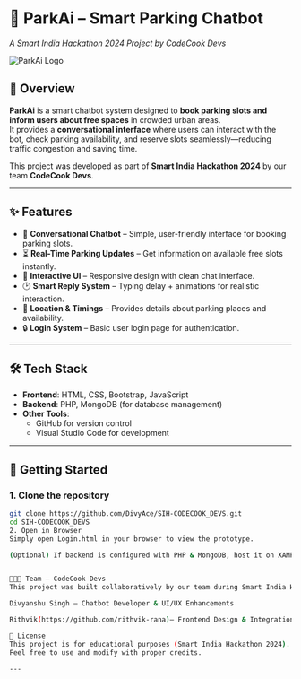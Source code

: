 # 🚗 ParkAi – Smart Parking Chatbot  
*A Smart India Hackathon 2024 Project by CodeCook Devs*  

![ParkAi Logo](./CodeCook%20Devs.png)  

## 📌 Overview  
**ParkAi** is a smart chatbot system designed to **book parking slots and inform users about free spaces** in crowded urban areas.  
It provides a **conversational interface** where users can interact with the bot, check parking availability, and reserve slots seamlessly—reducing traffic congestion and saving time.  

This project was developed as part of **Smart India Hackathon 2024** by our team **CodeCook Devs**.  

---

## ✨ Features  
- 💬 **Conversational Chatbot** – Simple, user-friendly interface for booking parking slots.  
- ⏳ **Real-Time Parking Updates** – Get information on available free slots instantly.  
- 🎨 **Interactive UI** – Responsive design with clean chat interface.  
- 🕑 **Smart Reply System** – Typing delay + animations for realistic interaction.  
- 📍 **Location & Timings** – Provides details about parking places and availability.  
- 🔒 **Login System** – Basic user login page for authentication.  

---

## 🛠 Tech Stack  
- **Frontend**: HTML, CSS, Bootstrap, JavaScript  
- **Backend**: PHP, MongoDB (for database management)  
- **Other Tools**:  
  - GitHub for version control  
  - Visual Studio Code for development  

---

## 🚀 Getting Started  

### 1. Clone the repository  
```bash
git clone https://github.com/DivyAce/SIH-CODECOOK_DEVS.git
cd SIH-CODECOOK_DEVS
2. Open in Browser
Simply open Login.html in your browser to view the prototype.

(Optional) If backend is configured with PHP & MongoDB, host it on XAMPP/LAMP server to enable full chatbot + database functionality.


👨‍👩‍👧 Team – CodeCook Devs
This project was built collaboratively by our team during Smart India Hackathon 2024:

Divyanshu Singh – Chatbot Developer & UI/UX Enhancements

Rithvik(https://github.com/rithvik-rana)– Frontend Design & Integration

📜 License
This project is for educational purposes (Smart India Hackathon 2024).
Feel free to use and modify with proper credits.

---

